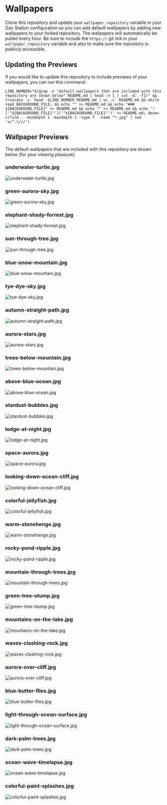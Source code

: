 # Wallpapers

Clone this repository and update your `wallpaper_repository` variable in your Gas Station configuration so you can add default wallpapers by adding new wallpapers to your forked repository. The wallpapers will automatically be pulled every hour. Be sure to include the `https://` git link in your `wallpaper_repository` variable and also to make sure the repository is publicly accessible.

## Updating the Previews

If you would like to update this repository to include previews of your wallpapers, you can run this command:

```
LINE_NUMBER="$(grep -n "default wallpapers that are included with this repository are shown below" README.md | head -n 1 | cut -d: -f1)" && truncate -s `head -$LINE_NUMBER README.md | wc -c` README.md && while read BACKGROUND_FILE; do echo "" >> README.md && echo "### ${BACKGROUND_FILE}" >> README.md && echo "" >> README.md && echo '!['"${BACKGROUND_FILE}"']('"${BACKGROUND_FILE}"')' >> README.md; done< <(find . -mindepth 1 -maxdepth 1 -type f  -name "*.jpg" | sed 's/^.\///')
```

## Wallpaper Previews

The default wallpapers that are included with this repository are shown below (for your viewing pleasure):

### underwater-turtle.jpg

![underwater-turtle.jpg](underwater-turtle.jpg)

### green-aurora-sky.jpg

![green-aurora-sky.jpg](green-aurora-sky.jpg)

### elephant-shady-forrest.jpg

![elephant-shady-forrest.jpg](elephant-shady-forrest.jpg)

### sun-through-tree.jpg

![sun-through-tree.jpg](sun-through-tree.jpg)

### blue-snow-mountain.jpg

![blue-snow-mountain.jpg](blue-snow-mountain.jpg)

### tye-dye-sky.jpg

![tye-dye-sky.jpg](tye-dye-sky.jpg)

### autumn-straight-path.jpg

![autumn-straight-path.jpg](autumn-straight-path.jpg)

### aurora-stars.jpg

![aurora-stars.jpg](aurora-stars.jpg)

### trees-below-mountain.jpg

![trees-below-mountain.jpg](trees-below-mountain.jpg)

### above-blue-ocean.jpg

![above-blue-ocean.jpg](above-blue-ocean.jpg)

### stardust-bubbles.jpg

![stardust-bubbles.jpg](stardust-bubbles.jpg)

### lodge-at-night.jpg

![lodge-at-night.jpg](lodge-at-night.jpg)

### space-aurora.jpg

![space-aurora.jpg](space-aurora.jpg)

### looking-down-ocean-cliff.jpg

![looking-down-ocean-cliff.jpg](looking-down-ocean-cliff.jpg)

### colorful-jellyfish.jpg

![colorful-jellyfish.jpg](colorful-jellyfish.jpg)

### warm-stonehenge.jpg

![warm-stonehenge.jpg](warm-stonehenge.jpg)

### rocky-pond-ripple.jpg

![rocky-pond-ripple.jpg](rocky-pond-ripple.jpg)

### mountain-through-trees.jpg

![mountain-through-trees.jpg](mountain-through-trees.jpg)

### green-tree-stump.jpg

![green-tree-stump.jpg](green-tree-stump.jpg)

### mountains-on-the-lake.jpg

![mountains-on-the-lake.jpg](mountains-on-the-lake.jpg)

### waves-clashing-rock.jpg

![waves-clashing-rock.jpg](waves-clashing-rock.jpg)

### aurora-over-cliff.jpg

![aurora-over-cliff.jpg](aurora-over-cliff.jpg)

### blue-butter-flies.jpg

![blue-butter-flies.jpg](blue-butter-flies.jpg)

### light-through-ocean-surface.jpg

![light-through-ocean-surface.jpg](light-through-ocean-surface.jpg)

### dark-palm-trees.jpg

![dark-palm-trees.jpg](dark-palm-trees.jpg)

### ocean-wave-timelapse.jpg

![ocean-wave-timelapse.jpg](ocean-wave-timelapse.jpg)

### colorful-paint-splashes.jpg

![colorful-paint-splashes.jpg](colorful-paint-splashes.jpg)

